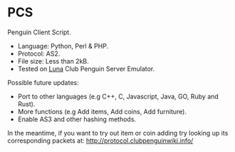 # PCS
Penguin Client Script.  

* Language: Python, Perl &amp; PHP.
* Protocol: AS2.
* File size: Less than 2kB.
* Tested on <a href="https://github.com/OliverBoy/Luna">Luna</a> Club Penguin Server Emulator.

Possible future updates:
 * Port to other languages (e.g C++, C, Javascript, Java, GO, Ruby and Rust).
 * More functions (e.g Add items, Add coins, Add furniture).
 * Enable AS3 and other hashing methods.
 
In the meantime, if you want to try out item or coin adding try looking up its corresponding packets at: http://protocol.clubpenguinwiki.info/
